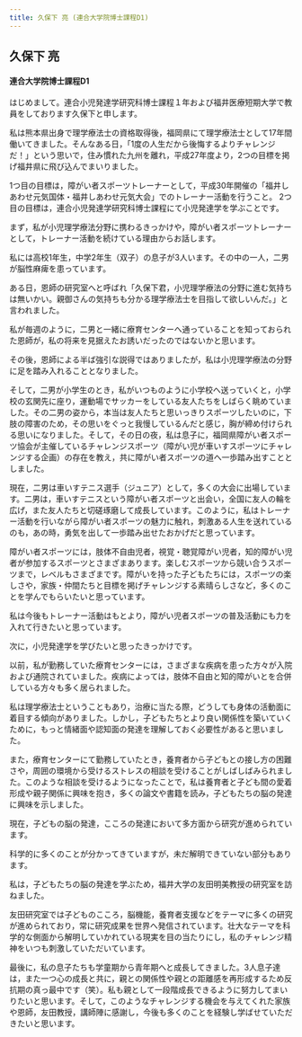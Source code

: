 ```yaml
---
title: 久保下 亮 (連合大学院博士課程D1)
---
```


## 久保下 亮 

#### 連合大学院博士課程D1


はじめまして。連合小児発達学研究科博士課程１年および福井医療短期大学で教員をしております久保下と申します。

私は熊本県出身で理学療法士の資格取得後，福岡県にて理学療法士として17年間働いてきました。そんなある日，「1度の人生だから後悔するよりチャレンジだ！」という思いで，住み慣れた九州を離れ，平成27年度より，2つの目標を掲げ福井県に飛び込んでまいりました。

1つ目の目標は，障がい者スポーツトレーナーとして，平成30年開催の「福井しあわせ元気国体・福井しあわせ元気大会」でのトレーナー活動を行うこと。
2つ目の目標は，連合小児発達学研究科博士課程にて小児発達学を学ぶことです。

まず，私が小児理学療法分野に携わるきっかけや，障がい者スポーツトレーナーとして，トレーナー活動を続けている理由からお話します。

私には高校1年生，中学2年生（双子）の息子が3人います。その中の一人，二男が脳性麻痺を患っています。

ある日，恩師の研究室へと呼ばれ「久保下君，小児理学療法の分野に進む気持ちは無いかい。親御さんの気持ちも分かる理学療法士を目指して欲しいんだ。」と言われました。

私が毎週のように，二男と一緒に療育センターへ通っていることを知っておられた恩師が，私の将来を見据えたお誘いだったのではないかと思います。

その後，恩師による半ば強引な説得ではありましたが，私は小児理学療法の分野に足を踏み入れることとなりました。

そして，二男が小学生のとき，私がいつものように小学校へ送っていくと，小学校の玄関先に座り，運動場でサッカーをしている友人たちをしばらく眺めていました。その二男の姿から，本当は友人たちと思いっきりスポーツしたいのに，下肢の障害のため，その思いをぐっと我慢しているんだと感じ，胸が締め付けられる思いになりました。そして，その日の夜，私は息子に，福岡県障がい者スポーツ協会が主催しているチャレンジスポーツ（障がい児が車いすスポーツにチャレンジする企画）の存在を教え，共に障がい者スポーツの道へ一歩踏み出すこととしました。

現在，二男は車いすテニス選手（ジュニア）として，多くの大会に出場しています。二男は，車いすテニスという障がい者スポーツと出会い，全国に友人の輪を広げ，また友人たちと切磋琢磨して成長しています。このように，私はトレーナー活動を行いながら障がい者スポーツの魅力に触れ，刺激ある人生を送れているのも，あの時，勇気を出して一歩踏み出せたおかげだと思っています。

障がい者スポーツには，肢体不自由児者，視覚・聴覚障がい児者，知的障がい児者が参加するスポーツとさまざまあります。楽しむスポーツから競い合うスポーツまで，レベルもさまざまです。障がいを持った子どもたちには，スポーツの楽しさや，家族・仲間たちと目標を掲げチャレンジする素晴らしさなど，多くのことを学んでもらいたいと思っています。

私は今後もトレーナー活動はもとより，障がい児者スポーツの普及活動にも力を入れて行きたいと思っています。

次に，小児発達学を学びたいと思ったきっかけです。

以前，私が勤務していた療育センターには，さまざまな疾病を患った方々が入院および通院されていました。疾病によっては，肢体不自由と知的障がいとを合併している方々も多く居られました。

私は理学療法士ということもあり，治療に当たる際，どうしても身体の活動面に着目する傾向がありました。しかし，子どもたちとより良い関係性を築いていくために，もっと情緒面や認知面の発達を理解しておく必要性があると思いました。

また，療育センターにて勤務していたとき，養育者から子どもとの接し方の困難さや，周囲の環境から受けるストレスの相談を受けることがしばしばみられました。このような相談を受けるようになったことで，私は養育者と子ども間の愛着形成や親子関係に興味を抱き，多くの論文や書籍を読み，子どもたちの脳の発達に興味を示しました。

現在，子どもの脳の発達，こころの発達において多方面から研究が進められています。

科学的に多くのことが分かってきていますが，未だ解明できていない部分もあります。

私は，子どもたちの脳の発達を学ぶため，福井大学の友田明美教授の研究室を訪ねました。

友田研究室では子どものこころ，脳機能，養育者支援などをテーマに多くの研究が進められており，常に研究成果を世界へ発信されています。壮大なテーマを科学的な側面から解明していかれている現実を目の当たりにし，私のチャレンジ精神をいつも刺激していただいています。

最後に，私の息子たちも学童期から青年期へと成長してきました。3人息子達は，また一つ心の成長と共に，親との関係性や親との距離感を再形成するため反抗期の真っ最中です（笑）。私も親として一段階成長できるように努力してまいりたいと思います。そして，このようなチャレンジする機会を与えてくれた家族や恩師，友田教授，講師陣に感謝し，今後も多くのことを経験し学ばせていただきたいと思います。
